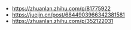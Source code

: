- https://zhuanlan.zhihu.com/p/81775922
- https://juejin.cn/post/6844903966342381581
- https://zhuanlan.zhihu.com/p/352122031